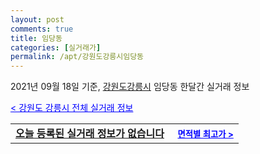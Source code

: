 ```yaml
---
layout: post
comments: true
title: 임당동
categories: [실거래가]
permalink: /apt/강원도강릉시임당동
---
```


2021년 09월 18일 기준, <a href="/apt/강원도강릉시">강원도강릉시</a> 임당동 한달간 실거래 정보

<a style="color: blue;" href="/apt/강원도강릉시">< 강원도 강릉시 전체 실거래 정보</a>
<!---- start ---->
<table>
  <tr>
    <td colspan="4" style="font-weight: bold;"><a href="/apt/강원도강릉시임당동{name_without_space}">오늘 등록된 실거래 정보가 없습니다</a> &nbsp;&nbsp;&nbsp; <a style="color: blue; font-size: smaller;" href="/apt/강원도강릉시임당동{name_without_space}">면적별 최고가 ></a></td>
  </tr>
    
</table>
<!---- end ---->
    